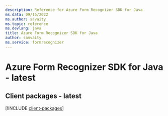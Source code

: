 ```yaml
---
description: Reference for Azure Form Recognizer SDK for Java
ms.data: 09/16/2022
ms.author: savaity
ms.topic: reference
ms.devlang: java
title: Azure Form Recognizer SDK for Java
author: samvaity
ms.service: formrecognizer
---
```

# Azure Form Recognizer SDK for Java - latest

## Client packages - latest
[!INCLUDE [client-packages](form-recognizer-client-index.md)]